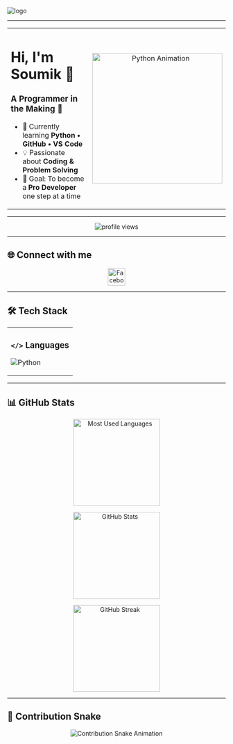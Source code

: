 ![logo](https://github.com/PySoumik/PySoumik/blob/main/github-header-image.png)

---

<table>
<tr>
<td width="50%" align="left">

<h1>Hi, I'm Soumik 👋</h1>
<h3>A Programmer in the Making 🚀</h3>

- 🌱 Currently learning **Python • GitHub • VS Code**  
- 💡 Passionate about **Coding & Problem Solving**  
- 🎯 Goal: To become a **Pro Developer** one step at a time  

</td>
<td width="50%" align="center">

<img src="https://media.giphy.com/media/KAq5w47R9rmTuvWOWa/giphy.gif" width="300" alt="Python Animation" />

</td>
</tr>
</table>

---

<p align="center">
  <img src="https://komarev.com/ghpvc/?username=PySoumik&label=Profile%20views&color=0e75b6&style=flat" alt="profile views" />
</p>

---

## 🌐 Connect with me

<p align="center">
  <a href="https://fb.com/urte4u" target="_blank">
    <img src="https://raw.githubusercontent.com/rahuldkjain/github-profile-readme-generator/master/src/images/icons/Social/facebook.svg" alt="Facebook" height="40" width="40"/>
  </a>
</p>

---

## 🛠️ Tech Stack

<table align="center">
<tr>
<td>

### **`</>` Languages**
![Python](https://img.shields.io/badge/Python-Beginner-lightgrey)

</td>
</tr>
</table>

---

## 📊 GitHub Stats

<div align="center">

  <img 
    src="https://github-readme-stats.vercel.app/api/top-langs/?username=PySoumik&layout=compact&langs_count=6&bg_color=FFF9DB&text_color=5A3E00&title_color=F4B400&icon_color=FFD700" 
    alt="Most Used Languages" 
    height="200px"
  />

  <img 
    src="https://github-readme-stats.vercel.app/api?username=PySoumik&show_icons=true&count_private=true&include_all_commits=true&rank_icon=github&bg_color=FFF9DB&text_color=5A3E00&title_color=F4B400&icon_color=FFD700" 
    alt="GitHub Stats" 
    height="200px"
  />

  <img 
    src="https://github-readme-streak-stats-v2.vercel.app/?user=PySoumik&bg_color=FFF9DB&text_color=5A3E00&fire_color=F4B400&curr_streak_num=5A3E00&curr_streak_label=F4B400&side_labels=5A3E00" 
    alt="GitHub Streak"
    height="200px"
  />

</div>

---

## 🐍 Contribution Snake

<p align="center">
  <img src="https://github.com/PySoumik/PySoumik/blob/output/github-contribution-grid-snake.svg" alt="Contribution Snake Animation" />
</p>
